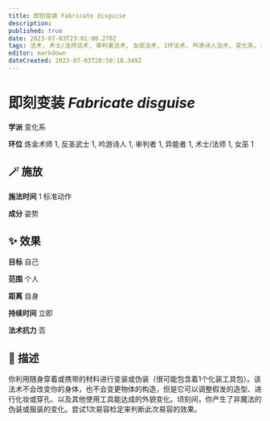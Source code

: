 ```yaml
---
title: 即刻变装 Fabricate disguise
description: 
published: true
date: 2023-07-03T23:01:00.270Z
tags: 法术, 术士/法师法术, 审判者法术, 女巫法术, 1环法术, 吟游诗人法术, 变化系, 炼金术师法术, 异能者法术, 反圣武士法术
editor: markdown
dateCreated: 2023-07-03T20:50:18.349Z
---
```


# **即刻变装** *Fabricate disguise*

**学派** 变化系 

**环位** 炼金术师 1, 反圣武士 1, 吟游诗人 1, 审判者 1, 异能者 1, 术士/法师 1, 女巫 1

## 🪄 施放

**施法时间** 1 标准动作

**成分** 姿势

## ✨ 效果 

**目标** 自己 

**范围** 个人

**距离** 自身  

**持续时间** 立即 

**法术抗力** 否

## 📖 描述

你利用随身穿着或携带的材料进行变装或伪装（很可能包含着1个化装工具包）。该法术不会改变你的身体，也不会变更物体的构造，但是它可以调整假发的造型、进行化妆或穿孔、以及其他使用工具能达成的外貌变化。顷刻间，你产生了非魔法的伪装或服装的变化。尝试1次易容检定来判断此次易容的效果。
    